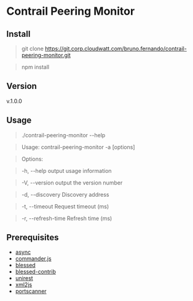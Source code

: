 # Contrail Peering Monitor

## Install
> git clone https://git.corp.cloudwatt.com/bruno.fernando/contrail-peering-monitor.git

> npm install

## Version
 v.1.0.0
## Usage
> ./contrail-peering-monitor --help

>  Usage: contrail-peering-monitor -a <hostname> [options]

>  Options:

>    -h, --help                    output usage information

>    -V, --version                 output the version number

>    -d, --discovery <hostname>    Discovery address

>    -t, --timeout <time>          Request timeout (ms)

>    -r, --refresh-time <time>     Refresh time (ms)
## Prerequisites
 * [async](https://www.npmjs.com/package/async)
 * [commander.js](https://www.npmjs.com/package/commander)
 * [blessed](https://github.com/chjj/blessed)
 * [blessed-contrib](https://github.com/yaronn/blessed-contrib)
 * [unirest](https://www.npmjs.com/package/unirest)
 * [xml2js](https://www.npmjs.com/package/xml2js)
 * [portscanner](https://www.npmjs.com/package/portscanner)
